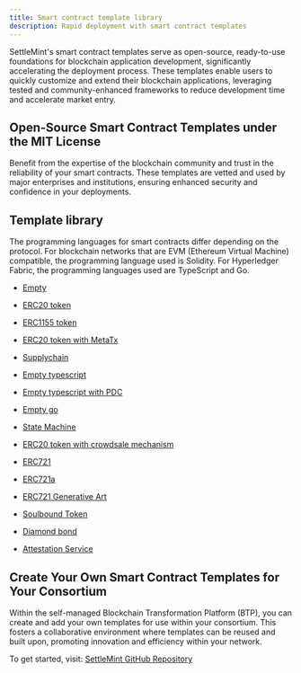 ```yaml
---
title: Smart contract template library
description: Rapid deployment with smart contract templates
---
```


SettleMint's smart contract templates serve as open-source, ready-to-use
foundations for blockchain application development, significantly accelerating
the deployment process. These templates enable users to quickly customize and
extend their blockchain applications, leveraging tested and community-enhanced
frameworks to reduce development time and accelerate market entry.

## Open-Source Smart Contract Templates under the MIT License

Benefit from the expertise of the blockchain community and trust in the
reliability of your smart contracts. These templates are vetted and used by
major enterprises and institutions, ensuring enhanced security and confidence in
your deployments.

## Template library

The programming languages for smart contracts differ depending on the protocol.
For blockchain networks that are EVM (Ethereum Virtual Machine) compatible, the
programming language used is Solidity. For Hyperledger Fabric, the programming
languages used are TypeScript and Go.

- [Empty](https://github.com/settlemint/solidity-empty)

- [ERC20 token](https://github.com/settlemint/solidity-token-erc20)

- [ERC1155 token](https://github.com/settlemint/solidity-token-erc1155)

- [ERC20 token with MetaTx](https://github.com/settlemint/solidity-token-erc20-metatx)

- [Supplychain](https://github.com/settlemint/solidity-supplychain)

- [Empty typescript](https://github.com/settlemint/chaincode-typescript-empty)

- [Empty typescript with PDC](https://github.com/settlemint/chaincode-typescript-empty-pdc)

- [Empty go](https://github.com/settlemint/chaincode-go-empty)

- [State Machine](https://github.com/settlemint/solidity-statemachine)

- [ERC20 token with crowdsale mechanism](https://github.com/settlemint/solidity-token-erc20-crowdsale)

- [ERC721](https://github.com/settlemint/solidity-token-erc721)

- [ERC721a](https://github.com/settlemint/solidity-token-erc721a)

- [ERC721 Generative Art](https://github.com/settlemint/solidity-token-erc721-generative-art)

- [Soulbound Token](https://github.com/settlemint/solidity-token-soulbound)

- [Diamond bond](https://github.com/settlemint/solidity-diamond-bond)

- [Attestation Service](https://github.com/settlemint/solidity-attestation-service)

## Create Your Own Smart Contract Templates for Your Consortium

Within the self-managed Blockchain Transformation Platform (BTP), you can create
and add your own templates for use within your consortium. This fosters a
collaborative environment where templates can be reused and built upon,
promoting innovation and efficiency within your network.

To get started, visit:
[SettleMint GitHub Repository](https://github.com/settlemint/solidity-empty)
